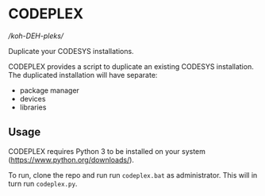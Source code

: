# CODEPLEX

_/koh-DEH-pleks/_

Duplicate your CODESYS installations.

CODEPLEX provides a script to duplicate an existing CODESYS installation. The duplicated installation will have separate:

- package manager
- devices
- libraries

## Usage
CODEPLEX requires Python 3 to be installed on your system (https://www.python.org/downloads/).

To run, clone the repo and run run `codeplex.bat` as administrator. This will in turn run `codeplex.py`.
